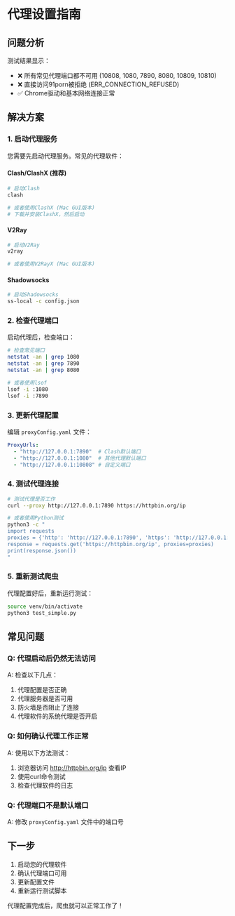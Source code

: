 # 代理设置指南

## 问题分析

测试结果显示：
- ❌ 所有常见代理端口都不可用 (10808, 1080, 7890, 8080, 10809, 10810)
- ❌ 直接访问91porn被拒绝 (ERR_CONNECTION_REFUSED)
- ✅ Chrome驱动和基本网络连接正常

## 解决方案

### 1. 启动代理服务

您需要先启动代理服务。常见的代理软件：

#### Clash/ClashX (推荐)
```bash
# 启动Clash
clash

# 或者使用ClashX (Mac GUI版本)
# 下载并安装ClashX，然后启动
```

#### V2Ray
```bash
# 启动V2Ray
v2ray

# 或者使用V2RayX (Mac GUI版本)
```

#### Shadowsocks
```bash
# 启动Shadowsocks
ss-local -c config.json
```

### 2. 检查代理端口

启动代理后，检查端口：
```bash
# 检查常见端口
netstat -an | grep 1080
netstat -an | grep 7890
netstat -an | grep 8080

# 或者使用lsof
lsof -i :1080
lsof -i :7890
```

### 3. 更新代理配置

编辑 `proxyConfig.yaml` 文件：
```yaml
ProxyUrls:
  - "http://127.0.0.1:7890"  # Clash默认端口
  - "http://127.0.0.1:1080"  # 其他代理默认端口
  - "http://127.0.0.1:10808" # 自定义端口
```

### 4. 测试代理连接

```bash
# 测试代理是否工作
curl --proxy http://127.0.0.1:7890 https://httpbin.org/ip

# 或者使用Python测试
python3 -c "
import requests
proxies = {'http': 'http://127.0.0.1:7890', 'https': 'http://127.0.0.1:7890'}
response = requests.get('https://httpbin.org/ip', proxies=proxies)
print(response.json())
"
```

### 5. 重新测试爬虫

代理配置好后，重新运行测试：
```bash
source venv/bin/activate
python3 test_simple.py
```

## 常见问题

### Q: 代理启动后仍然无法访问
A: 检查以下几点：
1. 代理配置是否正确
2. 代理服务器是否可用
3. 防火墙是否阻止了连接
4. 代理软件的系统代理是否开启

### Q: 如何确认代理工作正常
A: 使用以下方法测试：
1. 浏览器访问 http://httpbin.org/ip 查看IP
2. 使用curl命令测试
3. 检查代理软件的日志

### Q: 代理端口不是默认端口
A: 修改 `proxyConfig.yaml` 文件中的端口号

## 下一步

1. 启动您的代理软件
2. 确认代理端口可用
3. 更新配置文件
4. 重新运行测试脚本

代理配置完成后，爬虫就可以正常工作了！
